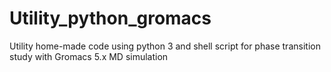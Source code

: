# Utility_python_gromacs
Utility home-made code using python 3 and shell script for phase transition study with Gromacs 5.x MD simulation
